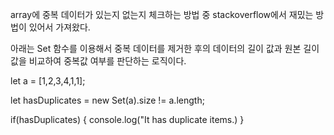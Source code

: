 array에 중복 데이터가 있는지 없는지 체크하는 방법 중 stackoverflow에서 재밌는 방법이 있어서 가져왔다.

 

아래는 Set 함수를 이용해서 중복 데이터를 제거한 후의 데이터의 길이 값과 원본 길이 값을 비교하여 중복값 여부를 판단하는 로직이다. 

 

let a = [1,2,3,4,1,1];

let hasDuplicates = new Set(a).size != a.length;

if(hasDuplicates) {
  console.log("It has duplicate items.)
}
 
